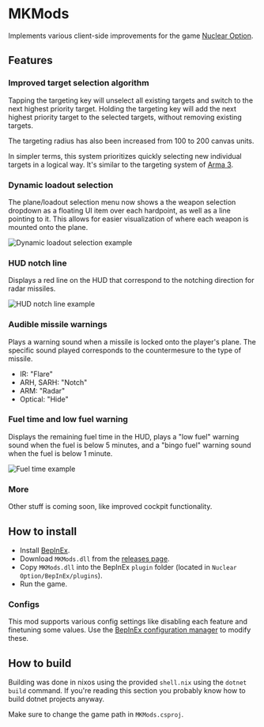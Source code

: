 # MKMods

Implements various client-side improvements for the game 
[Nuclear Option](https://store.steampowered.com/app/2168680/Nuclear_Option/).

## Features

### Improved target selection algorithm 

Tapping the targeting key will unselect all existing targets and switch to the 
next highest priority target. Holding the targeting key will add the next highest
priority target to the selected targets, without removing existing targets.

The targeting radius has also been increased from 100 to 200 canvas units.

In simpler terms, this system prioritizes quickly selecting new individual targets
in a logical way. It's similar to the targeting system of 
[Arma 3](https://store.steampowered.com/agecheck/app/107410).

### Dynamic loadout selection

The plane/loadout selection menu now shows a the weapon selection dropdown as a
floating UI item over each hardpoint, as well as a line pointing to it. This allows
for easier visualization of where each weapon is mounted onto the plane.

![Dynamic loadout selection example](https://github.com/mkualquiera/MKModsNO/blob/main/images/dls.png?raw=true)

### HUD notch line

Displays a red line on the HUD that correspond to the notching direction for radar
missiles.

![HUD notch line example](https://github.com/mkualquiera/MKModsNO/blob/main/images/notchline.png?raw=true)

### Audible missile warnings

Plays a warning sound when a missile is locked onto the player's plane. The specific 
sound played corresponds to the countermesure to the type of missile.

- IR: "Flare"
- ARH, SARH: "Notch"
- ARM: "Radar"
- Optical: "Hide"

### Fuel time and low fuel warning

Displays the remaining fuel time in the HUD, plays a "low fuel" warning sound
when the fuel is below 5 minutes, and a "bingo fuel" warning sound when the fuel
is below 1 minute.

![Fuel time example](https://github.com/mkualquiera/MKModsNO/blob/main/images/notchline.png?raw=true)

### More

Other stuff is coming soon, like improved cockpit functionality.

## How to install

- Install [BepInEx](https://docs.bepinex.dev/articles/user_guide/installation/index.html#where-to-download-bepinex).
- Download ``MKMods.dll`` from the [releases page](https://github.com/mkualquiera/MKModsNO/releases).
- Copy ``MKMods.dll`` into the BepInEx ``plugin`` folder (located in 
``Nuclear Option/BepInEx/plugins``).
- Run the game.

### Configs

This mod supports various config settings like disabling each feature and finetuning
some values. Use the [BepInEx configuration manager](https://github.com/BepInEx/BepInEx.ConfigurationManager) 
to modify these. 

## How to build

Building was done in nixos using the provided ``shell.nix`` using the ``dotnet build``
 command. If you're reading this section you probably know how to build dotnet 
projects anyway.

Make sure to change the game path in ``MKMods.csproj``.

